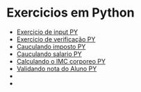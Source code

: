 # Exercicios em Python

* [Exercicio de input PY](https://github.com/Josucka/exerciciosaula6/blob/main/exe1.py)
* [Exercicio de verificação PY](https://github.com/Josucka/exerciciosaula6/blob/main/exe2.py)
* [Cauculando imposto PY](https://github.com/Josucka/exerciciosaula6/blob/main/exe3.py)
* [Cauculando salario PY](https://github.com/Josucka/exerciciosaula6/blob/main/exe4.py)
* [Calculando o IMC corporeo PY](https://github.com/Josucka/exerciciosaula6/blob/main/exe5.py)
* [Validando nota do Aluno PY](https://github.com/Josucka/exerciciosaula6/blob/main/exe6.py)
* []()
* []()
